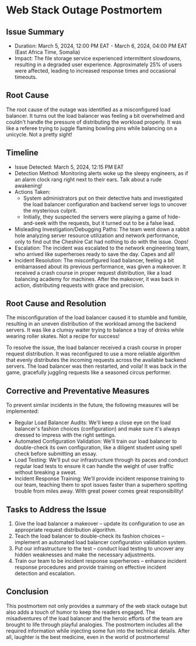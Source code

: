 # Web Stack Outage Postmortem

## Issue Summary
- Duration: March 5, 2024, 12:00 PM EAT - March 6, 2024, 04:00 PM EAT (East Africa Time, Somalia)
- Impact: The file storage service experienced intermittent slowdowns, resulting in a degraded user experience. Approximately 25% of users were affected, leading to increased response times and occasional timeouts.

## Root Cause
The root cause of the outage was identified as a misconfigured load balancer. It turns out the load balancer was feeling a bit overwhelmed and couldn't handle the pressure of distributing the workload properly. It was like a referee trying to juggle flaming bowling pins while balancing on a unicycle. Not a pretty sight!

## Timeline
- Issue Detected: March 5, 2024, 12:15 PM EAT
- Detection Method: Monitoring alerts woke up the sleepy engineers, as if an alarm clock rang right next to their ears. Talk about a rude awakening!
- Actions Taken:
  - System administrators put on their detective hats and investigated the load balancer configuration and backend server logs to uncover the mysterious culprit.
  - Initially, they suspected the servers were playing a game of hide-and-seek with the requests, but it turned out to be a false lead.
- Misleading Investigation/Debugging Paths: The team went down a rabbit hole analyzing server resource utilization and network performance, only to find out the Cheshire Cat had nothing to do with the issue. Oops!
- Escalation: The incident was escalated to the network engineering team, who arrived like superheroes ready to save the day. Capes and all!
- Incident Resolution: The misconfigured load balancer, feeling a bit embarrassed about its previous performance, was given a makeover. It received a crash course in proper request distribution, like a load balancing academy for machines. After the makeover, it was back in action, distributing requests with grace and precision.

## Root Cause and Resolution
The misconfiguration of the load balancer caused it to stumble and fumble, resulting in an uneven distribution of the workload among the backend servers. It was like a clumsy waiter trying to balance a tray of drinks while wearing roller skates. Not a recipe for success!

To resolve the issue, the load balancer received a crash course in proper request distribution. It was reconfigured to use a more reliable algorithm that evenly distributes the incoming requests across the available backend servers. The load balancer was then restarted, and voila! It was back in the game, gracefully juggling requests like a seasoned circus performer.

## Corrective and Preventative Measures
To prevent similar incidents in the future, the following measures will be implemented:
- Regular Load Balancer Audits: We'll keep a close eye on the load balancer's fashion choices (configuration) and make sure it's always dressed to impress with the right settings.
- Automated Configuration Validation: We'll train our load balancer to double-check its own configuration, like a diligent student using spell check before submitting an essay.
- Load Testing: We'll put our infrastructure through its paces and conduct regular load tests to ensure it can handle the weight of user traffic without breaking a sweat.
- Incident Response Training: We'll provide incident response training to our team, teaching them to spot issues faster than a superhero spotting trouble from miles away. With great power comes great responsibility!

## Tasks to Address the Issue
1. Give the load balancer a makeover – update its configuration to use an appropriate request distribution algorithm.
2. Teach the load balancer to double-check its fashion choices – implement an automated load balancer configuration validation system.
3. Put our infrastructure to the test – conduct load testing to uncover any hidden weaknesses and make the necessary adjustments.
4. Train our team to be incident response superheroes – enhance incident response procedures and provide training on effective incident detection and escalation.

## Conclusion
This postmortem not only provides a summary of the web stack outage but also adds a touch of humor to keep the readers engaged. The misadventures of the load balancer and the heroic efforts of the team are brought to life through playful analogies. The postmortem includes all the required information while injecting some fun into the technical details. After all, laughter is the best medicine, even in the world of postmortems!
